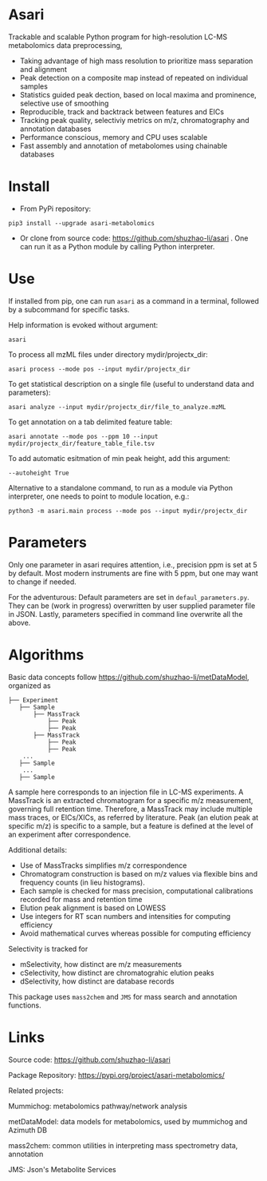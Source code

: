 Asari
=====
Trackable and scalable Python program for high-resolution LC-MS metabolomics data preprocessing, 

- Taking advantage of high mass resolution to prioritize mass separation and alignment
- Peak detection on a composite map instead of repeated on individual samples
- Statistics guided peak dection, based on local maxima and prominence, selective use of smoothing
- Reproducible, track and backtrack between features and EICs
- Tracking peak quality, selectiviy metrics on m/z, chromatography and annotation databases
- Performance conscious, memory and CPU uses scalable
- Fast assembly and annotation of metabolomes using chainable databases

Install
=======
- From PyPi repository:

`pip3 install --upgrade asari-metabolomics`

- Or clone from source code: https://github.com/shuzhao-li/asari . One can run it as a Python module by calling Python interpreter.

Use 
===
If installed from pip, one can run `asari` as a command in a terminal, followed by a subcommand for specific tasks.

Help information is evoked without argument:

`asari`

To process all mzML files under directory mydir/projectx_dir:

`asari process --mode pos --input mydir/projectx_dir`

To get statistical description on a single file (useful to understand data and parameters):

`asari analyze --input mydir/projectx_dir/file_to_analyze.mzML`

To get annotation on a tab delimited feature table:

`asari annotate --mode pos --ppm 10 --input mydir/projectx_dir/feature_table_file.tsv`

To add automatic esitmation of min peak height, add this argument:

`--autoheight True`

Alternative to a standalone command, to run as a module via Python interpreter, one needs to point to module location, e.g.:

`python3 -m asari.main process --mode pos --input mydir/projectx_dir`

Parameters
==========
Only one parameter in asari requires attention, i.e., precision ppm is set at 5 by default. 
Most modern instruments are fine with 5 ppm, but one may want to change if needed.

For the adventurous:
Default parameters are set in `defaul_parameters.py`. 
They can be (work in progress) overwritten by user supplied parameter file in JSON.
Lastly, parameters specified in command line overwrite all the above.

Algorithms
==========
Basic data concepts follow https://github.com/shuzhao-li/metDataModel, organized as

    ├── Experiment
       ├── Sample
           ├── MassTrack
               ├── Peak
               ├── Peak
           ├── MassTrack 
               ├── Peak
               ├── Peak
        ...
       ├── Sample 
        ...
       ├── Sample 

A sample here corresponds to an injection file in LC-MS experiments. 
A MassTrack is an extracted chromatogram for a specific m/z measurement, governing full retention time.
Therefore, a MassTrack may include multiple mass traces, or EICs/XICs, as referred by literature.
Peak (an elution peak at specific m/z) is specific to a sample, but a feature is defined at the level of an experiment after correspondence.

Additional details:
- Use of MassTracks simplifies m/z correspondence
- Chromatogram construction is based on m/z values via flexible bins and frequency counts (in lieu histograms). 
- Each sample is checked for mass precision, computational calibrations recorded for mass and retention time
- Elution peak alignment is based on LOWESS 
- Use integers for RT scan numbers and intensities for computing efficiency
- Avoid mathematical curves whereas possible for computing efficiency

Selectivity is tracked for
- mSelectivity, how distinct are m/z measurements 
- cSelectivity, how distinct are chromatograhic elution peaks
- dSelectivity, how distinct are database records 

This package uses `mass2chem` and `JMS` for mass search and annotation functions.


Links
=====
Source code: https://github.com/shuzhao-li/asari

Package Repository: https://pypi.org/project/asari-metabolomics/

Related projects:

Mummichog: metabolomics pathway/network analysis

metDataModel: data models for metabolomics, used by mummichog and Azimuth DB

mass2chem: common utilities in interpreting mass spectrometry data, annotation

JMS: Json's Metabolite Services

